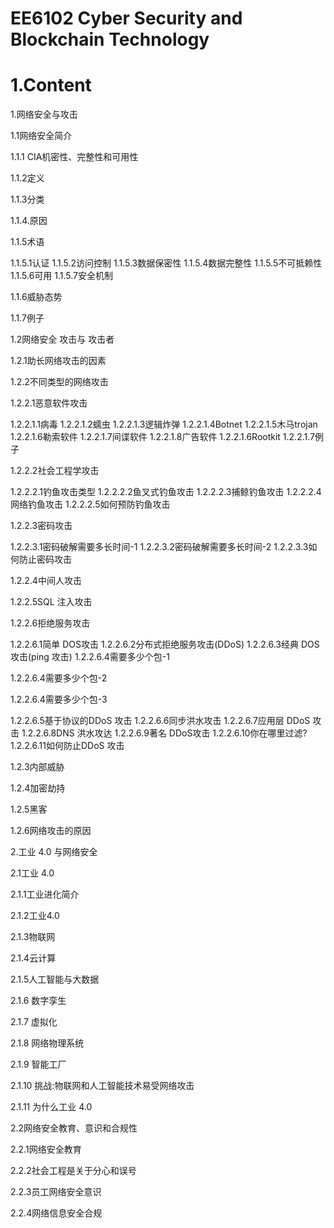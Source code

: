 # EE6102 Cyber Security and Blockchain Technology
# 1.Content

1.网络安全与攻击

1.1网络安全简介

1.1.1 CIA机密性、完整性和可用性

1.1.2定义

1.1.3分类

1.1.4.原因

1.1.5术语

1.1.5.1认证
1.1.5.2访问控制
1.1.5.3数据保密性
1.1.5.4数据完整性
1.1.5.5不可抵赖性
1.1.5.6可用
1.1.5.7安全机制

1.1.6威胁态势

1.1.7例子



1.2网络安全 攻击与 攻击者

1.2.1助长网络攻击的因素

1.2.2不同类型的网络攻击

1.2.2.1恶意软件攻击

1.2.2.1.1病毒
1.2.2.1.2蠕虫
1.2.2.1.3逻辑炸弹
1.2.2.1.4Botnet
1.2.2.1.5木马trojan
1.2.2.1.6勒索软件
1.2.2.1.7间谍软件
1.2.2.1.8广告软件
1.2.2.1.6Rootkit
1.2.2.1.7例子



1.2.2.2社会工程学攻击

1.2.2.2.1钓鱼攻击类型
1.2.2.2.2鱼叉式钓鱼攻击
1.2.2.2.3捕鲸钓鱼攻击
1.2.2.2.4网络钓鱼攻击
1.2.2.2.5如何预防钓鱼攻击



1.2.2.3密码攻击

1.2.2.3.1密码破解需要多长时间-1
1.2.2.3.2密码破解需要多长时间-2
1.2.2.3.3如何防止密码攻击

1.2.2.4中间人攻击

1.2.2.5SQL 注入攻击

1.2.2.6拒绝服务攻击

1.2.2.6.1简单 DOS攻击
1.2.2.6.2分布式拒绝服务攻击(DDoS)
1.2.2.6.3经典 DOS攻击(ping 攻击)
1.2.2.6.4需要多少个包-1

1.2.2.6.4需要多少个包-2

1.2.2.6.4需要多少个包-3

1.2.2.6.5基于协议的DDoS 攻击
1.2.2.6.6同步洪水攻击
1.2.2.6.7应用层 DDoS 攻击
1.2.2.6.8DNS 洪水攻达
1.2.2.6.9著名 DDoS攻击
1.2.2.6.10你在哪里过滤?
1.2.2.6.11如何防止DDoS 攻击







1.2.3内部威胁

1.2.4加密劫持

1.2.5黑客

1.2.6网络攻击的原因



2.工业 4.0 与网络安全

2.1工业 4.0

2.1.1工业进化简介

2.1.2工业4.0

2.1.3物联网

2.1.4云计算

2.1.5人工智能与大数据

2.1.6 数字孪生

2.1.7 虚拟化

2.1.8 网络物理系统

2.1.9 智能工厂

2.1.10 挑战:物联网和人工智能技术易受网络攻击

2.1.11 为什么工业 4.0



2.2网络安全教育、意识和合规性

2.2.1网络安全教育

2.2.2社会工程是关于分心和误号

2.2.3员工网络安全意识

2.2.4网络信息安全合规

